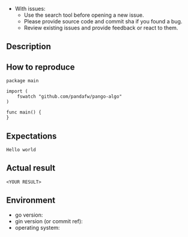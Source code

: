 - With issues:
  - Use the search tool before opening a new issue.
  - Please provide source code and commit sha if you found a bug.
  - Review existing issues and provide feedback or react to them.

## Description

<!-- Description of a problem -->

## How to reproduce

<!-- The smallest possible code example to show the problem that can be compiled, like -->
```
package main

import (
	fswatch "github.com/pandafw/pango-algo"
)

func main() {
}
```

## Expectations

<!-- Your expectation result, like -->
```
Hello world
```

## Actual result

<!-- Actual result showing the problem -->
```
<YOUR RESULT>
```

## Environment

- go version:
- gin version (or commit ref):
- operating system:
